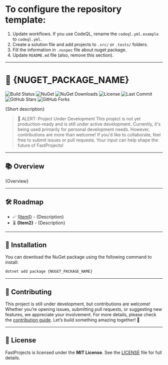 # To configure the repository template:

1. Update workflows. If you use CodeQL, rename the `codeql.yml.example` to `codeql.yml`.
2. Create a solution file and add projects to `.src/` or `.tests/` folders.
3. Fill the information in `.nuspec` file about nuget package.
4. Update `README.md` file (also, remove this section).

___

# 🚀 **{NUGET_PACKAGE_NAME}**

![Build Status](https://github.com/Fast-Projects-NET/{REPOSITORY_NAME}/actions/workflows/test.yml/badge.svg)
![NuGet](https://img.shields.io/nuget/v/{NUGET_PACKAGE_NAME}.svg)
![NuGet Downloads](https://img.shields.io/nuget/dt/{NUGET_PACKAGE_NAME}.svg)
![License](https://img.shields.io/github/license/Fast-Projects-NET/{NUGET_PACKAGE_NAME}.svg)
![Last Commit](https://img.shields.io/github/last-commit/Fast-Projects-NET/{REPOSITORY_NAME}.svg)
![GitHub Stars](https://img.shields.io/github/stars/Fast-Projects-NET/{REPOSITORY_NAME}.svg)
![GitHub Forks](https://img.shields.io/github/forks/Fast-Projects-NET/{REPOSITORY_NAME}.svg)

{Short description}

> 🚨 ALERT: Project Under Development
> This project is not yet production-ready and is still under active development. Currently, it's being used primarily for personal development needs. However, contributions are more than welcome! If you'd like to collaborate, feel free to submit issues or pull requests. Your input can help shape the future of FastProjects!

---

## 📚 **Overview**

{Overview}

---

## 🛠 **Roadmap**

- ✅ [{Item1}](#) - {Description} 
- ⏳ **{Item2}** - {Description}

---

## 🚀 **Installation**

You can download the NuGet package using the following command to install:
```bash
dotnet add package {NUGET_PACKAGE_NAME}
```

---

## 🤝 **Contributing**

This project is still under development, but contributions are welcome! Whether you’re opening issues, submitting pull requests, or suggesting new features, we appreciate your involvement. For more details, please check the [contribution guide](CONTRIBUTING.md). Let’s build something amazing together! 🎉

---

## 📄 **License**

FastProjects is licensed under the **MIT License**. See the [LICENSE](LICENSE) file for full details.

